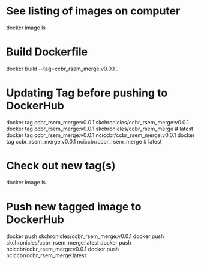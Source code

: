 # See listing of images on computer
docker image ls

# Build Dockerfile
docker build --tag=ccbr_rsem_merge:v0.0.1 .


# Updating Tag  before pushing to DockerHub
docker tag ccbr_rsem_merge:v0.0.1 skchronicles/ccbr_rsem_merge:v0.0.1
docker tag ccbr_rsem_merge:v0.0.1 skchronicles/ccbr_rsem_merge         # latest
docker tag ccbr_rsem_merge:v0.0.1 nciccbr/ccbr_rsem_merge:v0.0.1
docker tag ccbr_rsem_merge:v0.0.1 nciccbr/ccbr_rsem_merge              # latest




# Check out new tag(s)
docker image ls

# Push new tagged image to DockerHub
docker push skchronicles/ccbr_rsem_merge:v0.0.1
docker push skchronicles/ccbr_rsem_merge:latest
docker push nciccbr/ccbr_rsem_merge:v0.0.1
docker push nciccbr/ccbr_rsem_merge:latest 
